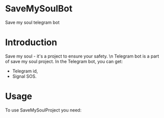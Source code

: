 # **SaveMySoulBot**
Save my soul telegram bot

# **Introduction**
Save my soul - it's a project to ensure your safety. \n
Telegram bot is a part of save my soul project.
In the Telegram bot, you can get:
  - Telegram id,
  - Signal SOS.

# **Usage**
To use SaveMySoulProject you need:
  
